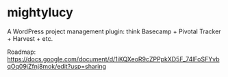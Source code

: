 mightylucy
==========

A WordPress project management plugin: think Basecamp + Pivotal Tracker + Harvest + etc.


Roadmap: https://docs.google.com/document/d/1iKQXeoR9cZPPpkXD5F_74lFoSFYvbqOq09jZfnj8mok/edit?usp=sharing
